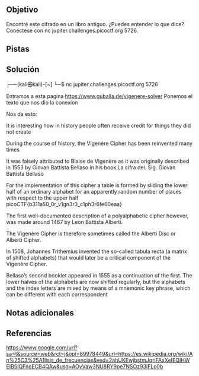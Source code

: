 ## Objetivo

Encontré este cifrado en un libro antiguo. ¿Puedes entender lo que dice? Conéctese con nc jupiter.challenges.picoctf.org 5726.
## Pistas
## Solución

┌──(kali㉿kali)-[~]
└─$ nc jupiter.challenges.picoctf.org 5726

Entramos a esta pagina
https://www.guballa.de/vigenere-solver
Ponemos el texto que nos dio la conexion

Nos da esto:

It is interesting how in history people often receive credit for things they did not create

During the course of history, the Vigenère Cipher has been reinvented many times

It was falsely attributed to Blaise de Vigenère as it was originally described in 1553 by Giovan Battista Bellaso in his book La cifra del. Sig. Giovan Battista Bellaso 

For the implementation of this cipher a table is formed by sliding the lower half of an ordinary alphabet for an apparently random number of places with respect to the upper half picoCTF{b311a50_0r_v1gn3r3_c1ph3r6fe60eaa}

The first well-documented description of a polyalphabetic cipher however, was made around 1467 by Leon Battista Alberti.

The Vigenère Cipher is therefore sometimes called the Alberti Disc or Alberti Cipher.

In 1508, Johannes Trithemius invented the so-called tabula recta (a matrix of shifted alphabets) that would later be a critical component of the Vigenère Cipher.

Bellaso’s second booklet appeared in 1555 as a continuation of the first. The lower halves of the alphabets are now shifted regularly, but the alphabets and the index letters are mixed by means of a mnemonic key phrase, which can be different with each correspondent

## Notas adicionales
## Referencias



https://www.google.com/url?sa=t&source=web&rct=j&opi=89978449&url=https://es.wikipedia.org/wiki/An%25C3%25A1lisis_de_frecuencias&ved=2ahUKEwjbstmJqriFAxXeIEQIHWEIB5IQFnoECB4QAw&usg=AOvVaw3NU8RY9pe7NSOz93iFLo0b